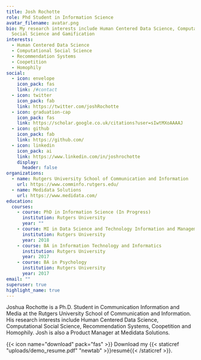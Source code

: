 ```yaml
---
title: Josh Rochotte
role: Phd Student in Information Science
avatar_filename: avatar.png
bio: My research interests include Human Centered Data Science, Computational
  Social Science and Gamification
interests:
  - Human Centered Data Science
  - Computational Social Science
  - Recommendation Systems
  - Coopetition
  - Homophily
social:
  - icon: envelope
    icon_pack: fas
    link: /#contact
  - icon: twitter
    icon_pack: fab
    link: https://twitter.com/joshRochotte
  - icon: graduation-cap
    icon_pack: fas
    link: https://scholar.google.co.uk/citations?user=sIwtMXoAAAAJ
  - icon: github
    icon_pack: fab
    link: https://github.com/
  - icon: linkedin
    icon_pack: ai
    link: https://www.linkedin.com/in/joshrochotte
    display:
      header: false
organizations:
  - name: Rutgers University School of Communication and Information
    url: https://www.comminfo.rutgers.edu/
  - name: Medidata Solutions
    url: https://www.medidata.com/
education:
  courses:
    - course: PhD in Information Science (In Progress)
      institution: Rutgers University
      year: ""
    - course: MI in Data Science and Technology Information and Management (TIM)
      institution: Rutgers University
      year: 2018
    - course: BA in Information Technology and Informatics
      institution: Rutgers University
      year: 2017
    - course: BA in Psychology
      institution: Rutgers University
      year: 2017
email: ""
superuser: true
highlight_name: true
---
```

Joshua Rochotte  is a Ph.D. Student in Communication Information and Media at the Rutgers University School of Communication and Information. His research interests include Human Centered Data Science, Computational Social Science, Recommendation Systems, Coopetition and Homophily. Josh is also a Product Manager at Medidata Solutions.

{{< icon name="download" pack="fas" >}} Download my {{< staticref "uploads/demo_resume.pdf" "newtab" >}}resumé{{< /staticref >}}.
